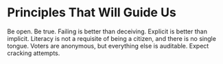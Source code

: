 Principles That Will Guide Us
=============================

Be open. Be true.
Failing is better than deceiving.
Explicit is better than implicit.
Literacy is not a requisite of being a citizen, 
and there is no single tongue.
Voters are anonymous, 
but everything else is auditable.
Expect cracking attempts.

